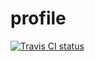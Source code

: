 # profile 

[![Travis CI status](https://api.travis-ci.org/hdenk/profile.png)](http://travis-ci.org/#!/hdenk/profile/builds)



